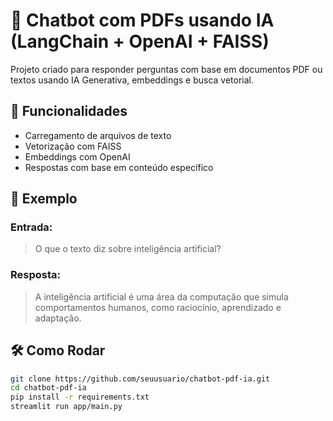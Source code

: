 # 🤖 Chatbot com PDFs usando IA (LangChain + OpenAI + FAISS)

Projeto criado para responder perguntas com base em documentos PDF ou textos usando IA Generativa, embeddings e busca vetorial.

## 🚀 Funcionalidades

- Carregamento de arquivos de texto
- Vetorização com FAISS
- Embeddings com OpenAI
- Respostas com base em conteúdo específico

## 🧪 Exemplo

### Entrada:

> O que o texto diz sobre inteligência artificial?

### Resposta:

> A inteligência artificial é uma área da computação que simula comportamentos humanos, como raciocínio, aprendizado e adaptação.

## 🛠️ Como Rodar

```bash
git clone https://github.com/seuusuario/chatbot-pdf-ia.git
cd chatbot-pdf-ia
pip install -r requirements.txt
streamlit run app/main.py
